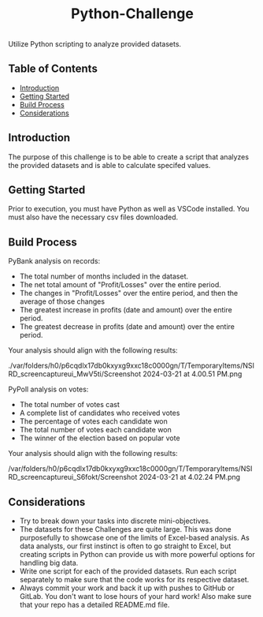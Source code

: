 <h1 align="center"> Python-Challenge </h1> <br>
Utilize Python scripting to analyze provided datasets.

## Table of Contents

- [Introduction](#introduction)
- [Getting Started](#getting-started)
- [Build Process](#build-process)
- [Considerations](#considerations)


## Introduction

The purpose of this challenge is to be able to create a script that analyzes the provided datasets and is able to calculate specifed values.


## Getting Started

Prior to execution, you must have Python as well as VSCode installed. You must also have the necessary csv files downloaded.


## Build Process

PyBank analysis on records:
- The total number of months included in the dataset.
- The net total amount of "Profit/Losses" over the entire period.
- The changes in "Profit/Losses" over the entire period, and then the average of those changes
- The greatest increase in profits (date and amount) over the entire period.
- The greatest decrease in profits (date and amount) over the entire period.

Your analysis should align with the following results:

./var/folders/h0/p6cqdlx17db0kxyxg9xxc18c0000gn/T/TemporaryItems/NSIRD_screencaptureui_MwV5ti/Screenshot 2024-03-21 at 4.00.51 PM.png

PyPoll analysis on votes:
- The total number of votes cast
- A complete list of candidates who received votes
- The percentage of votes each candidate won
- The total number of votes each candidate won
- The winner of the election based on popular vote

Your analysis should align with the following results:

/var/folders/h0/p6cqdlx17db0kxyxg9xxc18c0000gn/T/TemporaryItems/NSIRD_screencaptureui_S6fokt/Screenshot 2024-03-21 at 4.02.24 PM.png


## Considerations

- Try to break down your tasks into discrete mini-objectives.
- The datasets for these Challenges are quite large. This was done purposefully to showcase one of the limits of Excel-based analysis. As data analysts, our first instinct is often to go straight to Excel, but creating scripts in Python can provide us with more powerful options for handling big data.
- Write one script for each of the provided datasets. Run each script separately to make sure that the code works for its respective dataset.
- Always commit your work and back it up with pushes to GitHub or GitLab. You don't want to lose hours of your hard work! Also make sure that your repo has a detailed README.md file.
